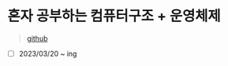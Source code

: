# 혼자 공부하는 컴퓨터구조 + 운영체제

> [github](https://github.com/kangtegong/self-learning-cs)

- [ ] 2023/03/20 ~ ing
